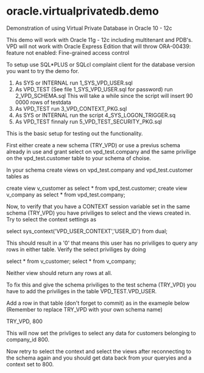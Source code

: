 # oracle.virtualprivatedb.demo
Demonstration of using Virtual Private Database in Oracle 10 - 12c

This demo will work with Oracle 11g - 12c including multitenant and PDB's. VPD will not work with Oracle Express Edition that will throw ORA-00439: feature not enabled: Fine-grained access control

To setup use SQL*PLUS or SQLcl complaint client for the database version you want to try the demo for.

1. As SYS or INTERNAL run 1_SYS_VPD_USER.sql
2. As VPD_TEST (See file 1_SYS_VPD_USER.sql for password) run 2_VPD_SCHEMA.sql
   This will take a while since the script will insert 90 0000 rows of testdata
3. As VPD_TEST run 3_VPD_CONTEXT_PKG.sql
4. As SYS or INTERNAL run the script 4_SYS_LOGON_TRIGGER.sq
5. As VPD_TEST finnaly run 5_VPD_TEST_SECURITY_PKG.sql

This is the basic setup for testing out the functionality.

First either create a new schema (TRY_VPD) or use a previus schema already in use and grant select on vpd_test.company and the same privilige on the vpd_test.customer table to your schema of choise.

In your schema create views on vpd_test.company and vpd_test.customer tables as

create view v_customer as select * from vpd_test.customer;
create view v_company as select * from vpd_test.company;

Now, to verify that you have a CONTEXT session variable set in the same schema (TRY_VPD) you have priviliges to select and the views created in. Try to select the context settings as

select sys_context('VPD_USER_CONTEXT','USER_ID') from dual;

This should result in a '0' that means this user has no priviliges to query any rows in either table.
Verify the select priviliges by doing

select * from v_customer;
select * from v_company;

Neither view should return any rows at all.

To fix this and give the schema priviliges to the test schema (TRY_VPD) you have to add the priviliges in the table VPD_TEST.VPD_USER.

Add a row in that table (don't forget to commit) as in the exameple below (Remember to replace TRY_VPD with your own schema name)

TRY_VPD, 800

This will now set the privliges to select any data for customers belonging to company_id 800.

Now retry to select the context and select the views after reconnecting to the schema again and you should get data back from your queryies and a context set to 800.
